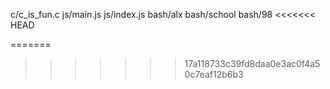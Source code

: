 c/c_is_fun.c
js/main.js
js/index.js
bash/alx
bash/school
bash/98
<<<<<<< HEAD

=======
>>>>>>> 17a118733c39fd8daa0e3ac0f4a50c7eaf12b6b3
